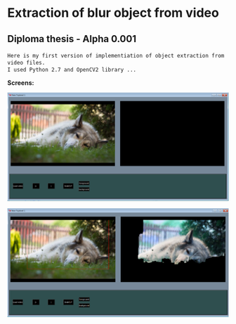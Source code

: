 
# Extraction of blur object from video 

## Diploma thesis - Alpha 0.001 

```
Here is my first version of implementiation of object extraction from video files.
I used Python 2.7 and OpenCV2 library ... 
```

**Screens:**

![GUI of application](https://github.com/sarvasrobert/Diploma/blob/master/1.png?raw=true)

![GrabCut 1st object extraction by setting rectangle](https://github.com/sarvasrobert/Diploma/blob/master/2.png?raw=true)
	

